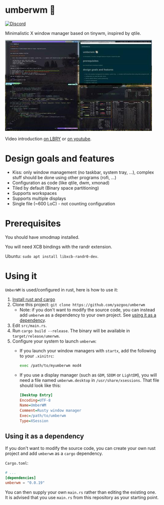 # umberwm :ram:

[![Discord](https://img.shields.io/badge/discord--blue?logo=discord)](https://discord.gg/F684Y8rYwZ)

Minimalistic X window manager based on tinywm, inspired by qtile.

![UmberWM Screenshot](screenshot.jpg)

Video introduction [on LBRY][lbry] or [on youtube][yt].

# Design goals and features

  - Kiss: only window management (no taskbar, system tray, ...), complex stuff should be done using
    other programs (rofi, ...)
  - Configuration as code (like qtile, dwm, xmonad)
  - Tiled by default (Binary space partitioning)
  - Supports workspaces
  - Supports multiple displays
  - Single file (~600 LoC) - not counting configuration

# Prerequisites

You should have xmodmap installed.

You will need XCB bindings with the randr extension.

Ubuntu: `sudo apt install libxcb-randr0-dev`.

# Using it

`UmberWM` is used/configured in rust, here is how to use it:

1. [Install rust and cargo][install-rust]
2. Clone this project: `git clone https://github.com/yazgoo/umberwm`
    + Note: if you don't want to modify the source code, you can instead add `umberwm` as a
      dependency to your own project. See [using it as a dependency](#using-it-as-a-dependency).
3. Edit `src/main.rs`.
4. Run `cargo build --release`. The binary will be available in `target/release/umerwm`.
5. Configure your system to launch `umberwm`:
    + If you launch your window managers with `startx`, add the following to your `.xinitrc`:

        ```sh
        exec /path/to/myumberwm mod4
        ```

    + If you use a display manager (such as `GDM`, `SDDM` or `LightDM`), you will need a file named
      `umberwm.desktop` in `/usr/share/xsessions`. That file should look like this:

        ```ini
        [Desktop Entry]
        Encoding=UTF-8
        Name=UmberWM
        Comment=Rusty window manager
        Exec=/path/to/umberwm
        Type=XSession
        ```

## Using it as a dependency

If you don't want to modify the source code, you can create your own rust project and add `umberwm`
as a `cargo` dependency.

`Cargo.toml`:
```toml
# ...
[dependencies]
umberwm = "0.0.19"
```

You can then supply your own `main.rs` rather than editing the existing one. It is advised that you
use `main.rs` from this repository as your starting point.

[lbry]: https://open.lbry.com/@goo:c/umberwm:e?r=FKWhS2Vay3CVr66qMZD98HdsLQ2LN7za
[yt]: https://youtu.be/5XdFNEq69N0
[install-rust]: https://doc.rust-lang.org/cargo/getting-started/installation.html
